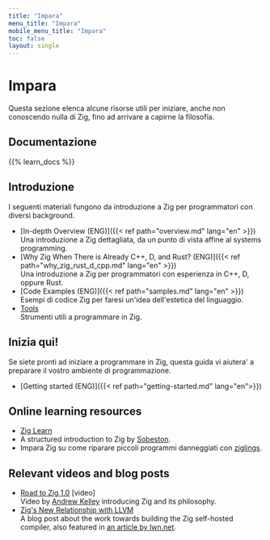 ```yaml
---
title: "Impara"
menu_title: "Impara"
mobile_menu_title: "Impara"
toc: false
layout: single
---
```


# Impara
Questa sezione elenca alcune risorse utili per iniziare, anche non conoscendo nulla di Zig, fino ad arrivare a capirne la filosofia.

## Documentazione
{{% learn_docs %}}

## Introduzione

I seguenti materiali fungono da introduzione a Zig per programmatori con diversi background.

- [In-depth Overview (ENG)]({{< ref path="overview.md" lang="en" >}})  
Una introduzione a Zig dettagliata, da un punto di vista affine al systems programming.
- [Why Zig When There is Already C++, D, and Rust? (ENG)]({{< ref path="why_zig_rust_d_cpp.md" lang="en" >}})  
Una introduzione a Zig per programmatori con esperienza in C++, D, oppure Rust.
- [Code Examples (ENG)]({{< ref path="samples.md" lang="en" >}})  
Esempi di codice Zig per faresi un'idea dell'estetica del linguaggio.
- [Tools](tools/)  
Strumenti utili a programmare in Zig.


## Inizia qui!
Se siete pronti ad iniziare a programmare in Zig, questa guida vi aiutera' a preparare il vostro ambiente di programmazione.

- [Getting started (ENG)]({{< ref path="getting-started.md" lang="en">}}) 

## Online learning resources
- [Zig Learn](https://ziglearn.org)  
- A structured introduction to Zig by [Sobeston](https://github.com/sobeston).
- Impara Zig su come riparare piccoli programmi danneggiati con [ziglings](https://github.com/ratfactor/ziglings).

## Relevant videos and blog posts
- [Road to Zig 1.0](https://www.youtube.com/watch?v=Gv2I7qTux7g) [video]  
Video by [Andrew Kelley](https://andrewkelley.me) introducing Zig and its philosophy.
- [Zig's New Relationship with LLVM](https://kristoff.it/blog/zig-new-relationship-llvm/)  
A blog post about the work towards building the Zig self-hosted compiler, also featured in [an article by lwn.net](https://lwn.net/Articles/833400/).
